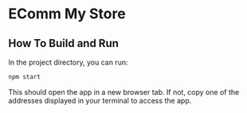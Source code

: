 # EComm My Store

## How To Build and Run

In the project directory, you can run:

```bash
npm start
```

This should open the app in a new browser tab. If not, copy one of the addresses displayed in your terminal to access the app.
